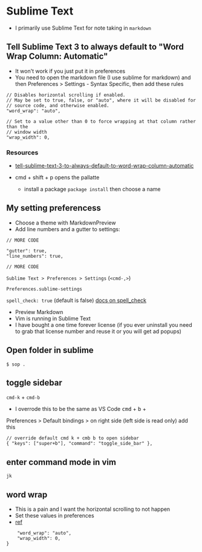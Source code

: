 # Sublime Text
* I primarily use Sublime Text for note taking in `markdown`

## Tell Sublime Text 3 to always default to "Word Wrap Column: Automatic"
* It won't work if you just put it in preferences
* You need to open the markdown file (I use sublime for markdown) and then Preferences > Settings - Syntax Specific, then add these rules

```
// Disables horizontal scrolling if enabled.
// May be set to true, false, or "auto", where it will be disabled for
// source code, and otherwise enabled.
"word_wrap": "auto",

// Set to a value other than 0 to force wrapping at that column rather than the
// window width
"wrap_width": 0,
```

### Resources
* <a href="https://stackoverflow.com/questions/62240589/tell-sublime-text-3-to-always-default-to-word-wrap-column-automatic" target="_blank">tell-sublime-text-3-to-always-default-to-word-wrap-column-automatic</a>

* cmd + shift + p opens the pallatte
	* install a package `package install` then choose a name
	
## My setting preferencess
* Choose a theme with MarkdownPreview
* Add line numbers and a gutter to settings:

```
// MORE CODE

"gutter": true,
"line_numbers": true,
	
// MORE CODE
```

`Sublime Text > Preferences > Settings` (`<cmd-,>`)

`Preferences.sublime-settings`

`spell_check: true` (default is false) <a href="https://www.sublimetext.com/docs/spell_checking.html" target="_blank">docs on spell_check</a>

* Preview Markdown
* Vim is running in Sublime Text
* I have bought a one time forever license (if you ever uninstall you need to grab that license number and reuse it or you will get ad popups)

## Open folder in sublime
`$ sop .`

## toggle sidebar
`cmd-k` + `cmd-b`

* I overrode this to be the same as VS Code <kbd>cmd</kbd> + <kbd>b</kbd> +

Preferences > Default bindings > on right side (left side is read only) add this 

```
// override default cmd k + cmb b to open sidebar
{ "keys": ["super+b"], "command": "toggle_side_bar" },
```
## enter command mode in vim
`jk`

## word wrap
* This is a pain and I want the horizontal scrolling to not happen
* Set these values in preferences
* [ref](https://stackoverflow.com/questions/62240589/tell-sublime-text-3-to-always-default-to-word-wrap-column-automatic)

```
	"word_wrap": "auto",
	"wrap_width": 0,
}

```
